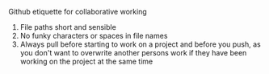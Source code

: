 Github etiquette for collaborative working

1. File paths short and sensible
2. No funky characters or spaces in file names
3. Always pull before starting to work on a project and before you push, as you don't want to overwrite another persons work if they have been working on the project at the same time 
